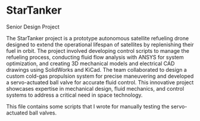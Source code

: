# StarTanker
Senior Design Project

The StarTanker project is a prototype autonomous satellite refueling drone designed to extend the operational lifespan of satellites by replenishing their fuel in orbit. The project involved developing control scripts to manage the refueling process, conducting fluid flow analysis with ANSYS for system optimization, and creating 3D mechanical models and electrical CAD drawings using SolidWorks and KiCad. The team collaborated to design a custom cold-gas propulsion system for precise maneuvering and developed a servo-actuated ball valve for accurate fluid control. This innovative project showcases expertise in mechanical design, fluid mechanics, and control systems to address a critical need in space technology.

This file contains some scripts that I wrote for manually testing the servo-actuated ball valves.
